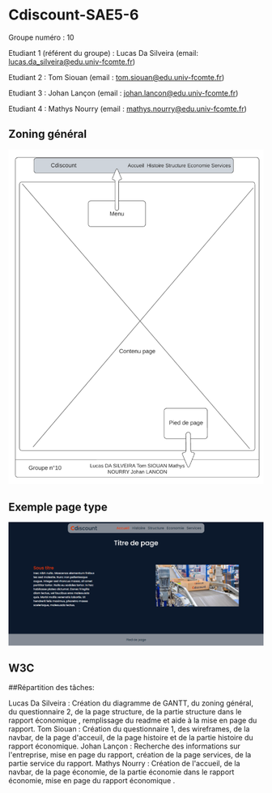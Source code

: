 # Cdiscount-SAE5-6

Groupe numéro : 10


Etudiant 1 (référent du groupe) : Lucas Da Silveira (email: lucas.da_silveira@edu.univ-fcomte.fr)

Etudiant 2 : Tom Siouan (email : tom.siouan@edu.univ-fcomte.fr)

Etudiant 3 : Johan Lançon (email : johan.lancon@edu.univ-fcomte.fr)

Etudiant 4 : Mathys Nourry (email : mathys.nourry@edu.univ-fcomte.fr)

## Zoning général
<p align="center"> 
  <img src="Wireframe/Wireframe générale.png" title="Wireframe général">  </p>

## Exemple page type
<p align="center"> 
  <img src="Wireframe/Page_type.png" title="Page Type">  </p>
  
  
## W3C




##Répartition des tâches:

Lucas Da Silveira : Création du diagramme de GANTT, du zoning général, du questionnaire 2, de la page structure, de la partie structure dans le rapport économique , remplissage du readme et aide à la mise en page du rapport.
Tom Siouan : Création du questionnaire 1, des wireframes, de la navbar, de la page d'acceuil, de la page histoire et de la partie histoire du rapport économique.
Johan Lançon : Recherche des informations sur l'entreprise, mise en page du rapport, création de la page services, de la partie service du rapport.
Mathys Nourry : Création de l'accueil, de la navbar, de la page économie, de la partie économie dans le rapport économie, mise en page du rapport économique .

